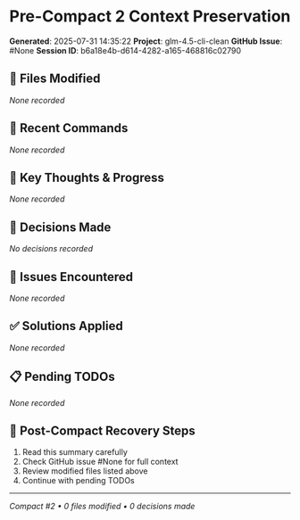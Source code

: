 # Pre-Compact 2 Context Preservation
**Generated**: 2025-07-31 14:35:22
**Project**: glm-4.5-cli-clean
**GitHub Issue**: #None
**Session ID**: b6a18e4b-d614-4282-a165-468816c02790

## 📁 Files Modified
*None recorded*

## 🔧 Recent Commands
*None recorded*

## 💭 Key Thoughts & Progress
*None recorded*

## 🎯 Decisions Made
*No decisions recorded*

## 🐛 Issues Encountered
*None recorded*

## ✅ Solutions Applied
*None recorded*

## 📋 Pending TODOs
*None recorded*

## 🔄 Post-Compact Recovery Steps
1. Read this summary carefully
2. Check GitHub issue #None for full context
3. Review modified files listed above
4. Continue with pending TODOs

---
*Compact #2 • 0 files modified • 0 decisions made*
